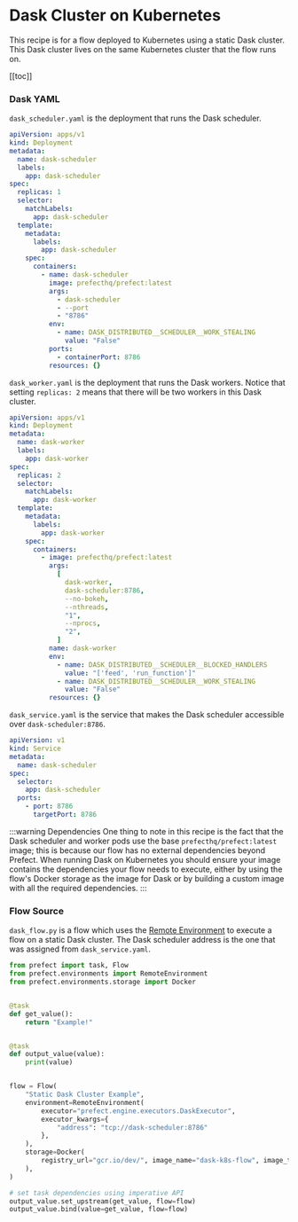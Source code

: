 # Dask Cluster on Kubernetes <Badge text="Cloud"/>

This recipe is for a flow deployed to Kubernetes using a static Dask cluster. This Dask cluster lives on the same Kubernetes cluster that the flow runs on.

[[toc]]

### Dask YAML

`dask_scheduler.yaml` is the deployment that runs the Dask scheduler.

```yaml
apiVersion: apps/v1
kind: Deployment
metadata:
  name: dask-scheduler
  labels:
    app: dask-scheduler
spec:
  replicas: 1
  selector:
    matchLabels:
      app: dask-scheduler
  template:
    metadata:
      labels:
        app: dask-scheduler
    spec:
      containers:
        - name: dask-scheduler
          image: prefecthq/prefect:latest
          args:
            - dask-scheduler
            - --port
            - "8786"
          env:
            - name: DASK_DISTRIBUTED__SCHEDULER__WORK_STEALING
              value: "False"
          ports:
            - containerPort: 8786
          resources: {}
```

`dask_worker.yaml` is the deployment that runs the Dask workers. Notice that setting `replicas: 2` means that there will be two workers in this Dask cluster.

```yaml
apiVersion: apps/v1
kind: Deployment
metadata:
  name: dask-worker
  labels:
    app: dask-worker
spec:
  replicas: 2
  selector:
    matchLabels:
      app: dask-worker
  template:
    metadata:
      labels:
        app: dask-worker
    spec:
      containers:
        - image: prefecthq/prefect:latest
          args:
            [
              dask-worker,
              dask-scheduler:8786,
              --no-bokeh,
              --nthreads,
              "1",
              --nprocs,
              "2",
            ]
          name: dask-worker
          env:
            - name: DASK_DISTRIBUTED__SCHEDULER__BLOCKED_HANDLERS
              value: "['feed', 'run_function']"
            - name: DASK_DISTRIBUTED__SCHEDULER__WORK_STEALING
              value: "False"
          resources: {}
```

`dask_service.yaml` is the service that makes the Dask scheduler accessible over `dask-scheduler:8786`.

```yaml
apiVersion: v1
kind: Service
metadata:
  name: dask-scheduler
spec:
  selector:
    app: dask-scheduler
  ports:
    - port: 8786
      targetPort: 8786
```

:::warning Dependencies
One thing to note in this recipe is the fact that the Dask scheduler and worker pods use the base `prefecthq/prefect:latest` image; this is because our flow has no external dependencies beyond Prefect. When running Dask on Kubernetes you should ensure your image contains the dependencies your flow needs to execute, either by using the flow's Docker storage as the image for Dask or by building a custom image with all the required dependencies.
:::

### Flow Source

`dask_flow.py` is a flow which uses the [Remote Environment](/orchestration/execution/remote_environment.html#overview) to execute a flow on a static Dask cluster. The Dask scheduler address is the one that was assigned from `dask_service.yaml`.

```python
from prefect import task, Flow
from prefect.environments import RemoteEnvironment
from prefect.environments.storage import Docker


@task
def get_value():
    return "Example!"


@task
def output_value(value):
    print(value)


flow = Flow(
    "Static Dask Cluster Example",
    environment=RemoteEnvironment(
        executor="prefect.engine.executors.DaskExecutor",
        executor_kwargs={
            "address": "tcp://dask-scheduler:8786"
        },
    ),
    storage=Docker(
        registry_url="gcr.io/dev/", image_name="dask-k8s-flow", image_tag="0.1.0"
    ),
)

# set task dependencies using imperative API
output_value.set_upstream(get_value, flow=flow)
output_value.bind(value=get_value, flow=flow)
```
